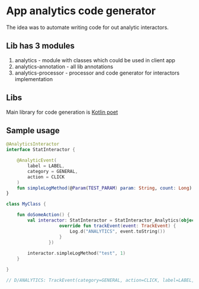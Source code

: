 # App analytics code generator

The idea was to automate writing code for out analytic interactors. 

## Lib has 3 modules
1. analytics - module with classes which could be used in client app
2. analytics-annotation - all lib annotations
3. analytics-processor - processor and code generator for interactors implementation

## Libs
Main library for code generation is [Kotlin poet](https://square.github.io/kotlinpoet/)

## Sample usage

```Kotlin
@AnalyticsInteractor
interface StatInteractor {

    @AnalyticEvent(
        label = LABEL,
        category = GENERAL,
        action = CLICK
    )
    fun simpleLogMethod(@Param(TEST_PARAM) param: String, count: Long)
}

class MyClass {

    fun doSomeAction() {
        val interactor: StatInteractor = StatInteractor_Analytics(object :AnalyticsTracker {
                    override fun trackEvent(event: TrackEvent) {
                        Log.d("ANALYTICS", event.toString())
                    }
                })
        
        interactor.simpleLogMethod("test", 1)
    }

}

// D/ANALYTICS: TrackEvent(category=GENERAL, action=CLICK, label=LABEL, params={test_param=test, count=1})

```





